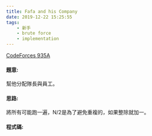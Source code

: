 ```yaml
---
title: Fafa and his Company
date: 2019-12-22 15:25:55
tags:
    - 新手
    - brute force
    - implementation
---
```

[CodeForces 935A](http://codeforces.com/problemset/problem/935/A)
<!-- more -->

#### 題意:
幫他分配隊長與員工。

#### 思路:
將所有可能跑一遍，N/2是為了避免重複的，如果整除就加一。
#### 程式碼:
<script src="https://gist.github.com/Daviswww/89bfbf21e4fe103a9426a9abd6fb26a9.js"></script>